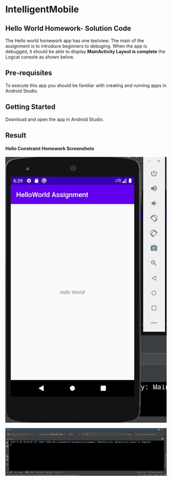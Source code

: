 # IntelligentMobile
## Hello World Homework- Solution Code

The Hello world homework app has one textview. The main of the assignment is to introduce beginners to debuging. When the app is debugged,
 it should be able to display <b>MainActivity Layout is complete</b> the Logcat console as shown below.
## Pre-requisites

To execute this app you should be familiar with creating and running apps in Android Studio.

## Getting Started

Download and open the app in Android Studio.


## Result

#### Hello Constraint Homework Screenshots

![](pic1.JPG)

![](pic.JPG)
